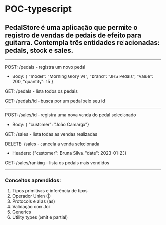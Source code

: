 # POC-typescript

## PedalStore é uma aplicação que permite o registro de vendas de pedais de efeito para guitarra. Contempla três entidades relacionadas: pedals, stock e sales.

__________________________________________________________

POST:  /pedals - registra um novo pedal
- Body: { "model": "Morning Glory V4", "brand": "JHS Pedals", "value": 200, "quantity": 15 }

GET:  /pedals - lista todos os pedais

GET:  /pedals/id - busca por um pedal pelo seu id

__________________________________________________________

POST:  /sales/id - registra uma nova venda do pedal selecionado
- Body: { "customer": "João Camargo"}

GET:  /sales - lista todas as vendas realizadas

DELETE:  /sales - cancela a venda selecionada
- Headers: {"customer": Bruna Silva,
         "date": 2023-01-23}

GET:  /sales/ranking - lista os pedais mais vendidos

________________________________________________________

### Conceitos aprendidos:

1. Tipos primitivos e inferência de tipos
2. Operador Union (|)
3. Protocols e alias (as)
4. Validação com Joi
5. Generics
6. Utility types (omit e partial) 